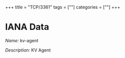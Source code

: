 +++
title = "TCP/3361"
tags = [""]
categories = [""]
+++

# IANA Data

_Name:_ kv-agent

_Description:_ KV Agent

